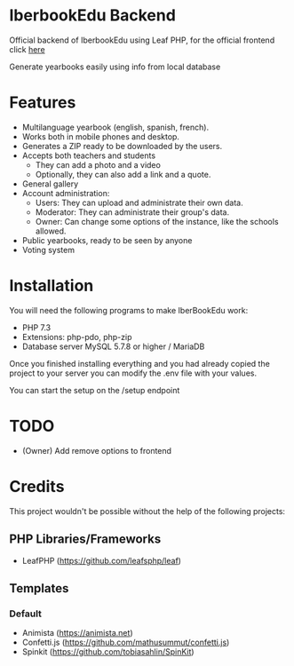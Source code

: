 # IberbookEdu Backend
Official backend of IberbookEdu using Leaf PHP, for the official frontend click [here](https://github.com/pablouser1/IberbookEdu-frontend)

Generate yearbooks easily using info from local database

# Features
* Multilanguage yearbook (english, spanish, french).
* Works both in mobile phones and desktop.
* Generates a ZIP ready to be downloaded by the users.
* Accepts both teachers and students
  * They can add a photo and a video
  * Optionally, they can also add a link and a quote.
* General gallery
* Account administration:
  * Users: They can upload and administrate their own data.
  * Moderator: They can administrate their group's data.
  * Owner: Can change some options of the instance, like the schools allowed.
* Public yearbooks, ready to be seen by anyone
* Voting system

# Installation
You will need the following programs to make IberBookEdu work:
* PHP 7.3
* Extensions: php-pdo, php-zip
* Database server MySQL 5.7.8 or higher / MariaDB

Once you finished installing everything and you had already copied the project to your server you can modify the .env file with
your values.

You can start the setup on the /setup endpoint

# TODO
* (Owner) Add remove options to frontend

# Credits
This project wouldn't be possible without the help of the following projects:

## PHP Libraries/Frameworks
* LeafPHP (https://github.com/leafsphp/leaf)

## Templates
### Default
* Animista (https://animista.net)
* Confetti.js (https://github.com/mathusummut/confetti.js)
* Spinkit (https://github.com/tobiasahlin/SpinKit)
